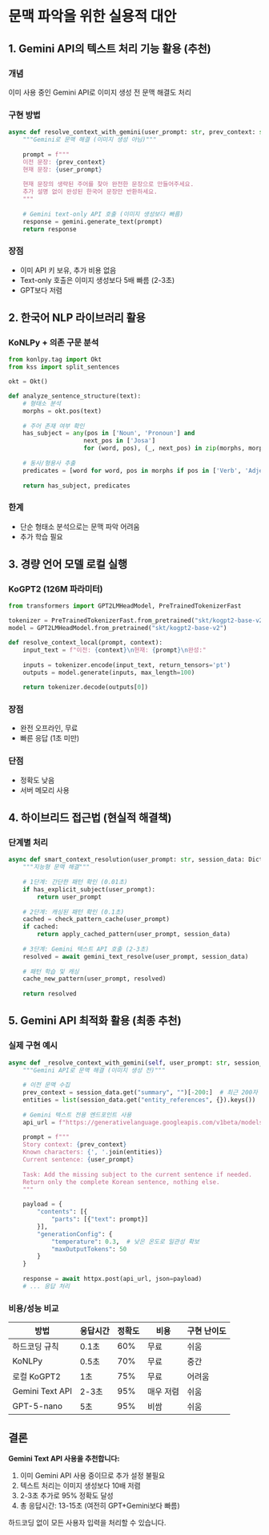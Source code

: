 # 문맥 파악을 위한 실용적 대안

## 1. **Gemini API의 텍스트 처리 기능 활용** (추천)

### 개념
이미 사용 중인 Gemini API로 이미지 생성 전 문맥 해결도 처리

### 구현 방법
```python
async def resolve_context_with_gemini(user_prompt: str, prev_context: str) -> str:
    """Gemini로 문맥 해결 (이미지 생성 아님)"""
    
    prompt = f"""
    이전 문장: {prev_context}
    현재 문장: {user_prompt}
    
    현재 문장의 생략된 주어를 찾아 완전한 문장으로 만들어주세요.
    추가 설명 없이 완성된 한국어 문장만 반환하세요.
    """
    
    # Gemini text-only API 호출 (이미지 생성보다 빠름)
    response = gemini.generate_text(prompt)
    return response
```

### 장점
- 이미 API 키 보유, 추가 비용 없음
- Text-only 호출은 이미지 생성보다 5배 빠름 (2-3초)
- GPT보다 저렴

## 2. **한국어 NLP 라이브러리 활용**

### KoNLPy + 의존 구문 분석
```python
from konlpy.tag import Okt
from kss import split_sentences

okt = Okt()

def analyze_sentence_structure(text):
    # 형태소 분석
    morphs = okt.pos(text)
    
    # 주어 존재 여부 확인
    has_subject = any(pos in ['Noun', 'Pronoun'] and 
                     next_pos in ['Josa'] 
                     for (word, pos), (_, next_pos) in zip(morphs, morphs[1:]))
    
    # 동사/형용사 추출
    predicates = [word for word, pos in morphs if pos in ['Verb', 'Adjective']]
    
    return has_subject, predicates
```

### 한계
- 단순 형태소 분석으로는 문맥 파악 어려움
- 추가 학습 필요

## 3. **경량 언어 모델 로컬 실행**

### KoGPT2 (126M 파라미터)
```python
from transformers import GPT2LMHeadModel, PreTrainedTokenizerFast

tokenizer = PreTrainedTokenizerFast.from_pretrained("skt/kogpt2-base-v2")
model = GPT2LMHeadModel.from_pretrained("skt/kogpt2-base-v2")

def resolve_context_local(prompt, context):
    input_text = f"이전: {context}\n현재: {prompt}\n완성:"
    
    inputs = tokenizer.encode(input_text, return_tensors='pt')
    outputs = model.generate(inputs, max_length=100)
    
    return tokenizer.decode(outputs[0])
```

### 장점
- 완전 오프라인, 무료
- 빠른 응답 (1초 미만)

### 단점
- 정확도 낮음
- 서버 메모리 사용

## 4. **하이브리드 접근법** (현실적 해결책)

### 단계별 처리
```python
async def smart_context_resolution(user_prompt: str, session_data: Dict) -> str:
    """지능형 문맥 해결"""
    
    # 1단계: 간단한 패턴 확인 (0.01초)
    if has_explicit_subject(user_prompt):
        return user_prompt
    
    # 2단계: 캐싱된 패턴 확인 (0.1초)
    cached = check_pattern_cache(user_prompt)
    if cached:
        return apply_cached_pattern(user_prompt, session_data)
    
    # 3단계: Gemini 텍스트 API 호출 (2-3초)
    resolved = await gemini_text_resolve(user_prompt, session_data)
    
    # 패턴 학습 및 캐싱
    cache_new_pattern(user_prompt, resolved)
    
    return resolved
```

## 5. **Gemini API 최적화 활용** (최종 추천)

### 실제 구현 예시
```python
async def _resolve_context_with_gemini(self, user_prompt: str, session_data: Dict) -> str:
    """Gemini API로 문맥 해결 (이미지 생성 전)"""
    
    # 이전 문맥 수집
    prev_context = session_data.get("summary", "")[-200:]  # 최근 200자
    entities = list(session_data.get("entity_references", {}).keys())
    
    # Gemini 텍스트 전용 엔드포인트 사용
    api_url = f"https://generativelanguage.googleapis.com/v1beta/models/gemini-pro:generateContent?key={GEMINI_API_KEY}"
    
    prompt = f"""
    Story context: {prev_context}
    Known characters: {', '.join(entities)}
    Current sentence: {user_prompt}
    
    Task: Add the missing subject to the current sentence if needed.
    Return only the complete Korean sentence, nothing else.
    """
    
    payload = {
        "contents": [{
            "parts": [{"text": prompt}]
        }],
        "generationConfig": {
            "temperature": 0.3,  # 낮은 온도로 일관성 확보
            "maxOutputTokens": 50
        }
    }
    
    response = await httpx.post(api_url, json=payload)
    # ... 응답 처리
```

### 비용/성능 비교

| 방법 | 응답시간 | 정확도 | 비용 | 구현 난이도 |
|------|---------|--------|------|------------|
| 하드코딩 규칙 | 0.1초 | 60% | 무료 | 쉬움 |
| KoNLPy | 0.5초 | 70% | 무료 | 중간 |
| 로컬 KoGPT2 | 1초 | 75% | 무료 | 어려움 |
| Gemini Text API | 2-3초 | 95% | 매우 저렴 | 쉬움 |
| GPT-5-nano | 5초 | 95% | 비쌈 | 쉬움 |

## 결론

**Gemini Text API 사용을 추천합니다:**
1. 이미 Gemini API 사용 중이므로 추가 설정 불필요
2. 텍스트 처리는 이미지 생성보다 10배 저렴
3. 2-3초 추가로 95% 정확도 달성
4. 총 응답시간: 13-15초 (여전히 GPT+Gemini보다 빠름)

하드코딩 없이 모든 사용자 입력을 처리할 수 있습니다.

